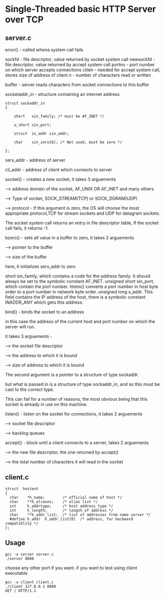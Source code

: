 # Single-Threaded basic HTTP Server over TCP

## server.c

error() - called whena system call fails


sockfd - file descriptor, value returned by socket system call 
newsockfd - file descriptor, value returned by accept system call
portno - port number on which server accepts connections
clilen - needed for accept system call, stores size of address of client
n - number of characters read or written


buffer - server reads characters from socket connections to this buffer


socketaddr_in - structure containing an internet address

    struct sockaddr_in
    {

        short   sin_family; /* must be AF_INET */
  
        u_short sin_port;
  
        struct  in_addr sin_addr;
  
        char    sin_zero[8]; /* Not used, must be zero */
  
    };

serv_addr - address of server

cli_addr - address of client which connects to server



socket() - creates a new socket, it takes 3 arguements

--> address domain of the socket, AF_UNIX OR AF_INET and many others

--> Type of socket, SOCK_STREAM(TCP) or SOCK_DGRAM(UDP)

--> protocol - If this argument is zero, the OS will choose the most appropriate protocol,TCP for stream sockets and UDP for datagram sockets.

The socket system call returns an entry in file descriptor table, If the socket call fails, it returns -1.



bzero() - sets all value in a buffer to zero, it takes 2 arguements  

--> pointer to the buffer

--> size of the buffer

here, it initializes serv_addr to zero



short sin_family, which contains a code for the address family. It should always be set to the symbolic constant AF_INET.
unsigned short sin_port, which contain the port number. htons() converts a port number in host byte order to a port number in network byte order.
unsigned long s_addr. This field contains the IP address of the host, there is a symbolic constant INADDR_ANY which gets this address.



bind() - binds the socket to an address

in this case the address of the current host and port number on which the server will run.

it takes 3 arguements - 

--> the socket file descriptor

--> the address to which it is bound

--> size of address to which it is bound



The second argument is a pointer to a structure of type sockaddr.

but what is passed in is a structure of type sockaddr_in, and so this must be cast to the correct type. 

This can fail for a number of reasons, the most obvious being that this socket is already in use on this machine.



listen() - listen on the socket for connections, it takes 2 arguements

--> socket file descriptor

--> backlog queues



accept() - block until a client connects to a server, takes 2 arguements

--> the new file descriptor, the one returned by accept()

-->  the total number of characters it will read in the socket 





## client.c

    struct  hostent
    {
      char    *h_name;        /* official name of host */
      char    **h_aliases;    /* alias list */
      int     h_addrtype;     /* host address type */
      int     h_length;       /* length of address */
      char    **h_addr_list;  /* list of addresses from name server */
      #define h_addr  h_addr_list[0]  /* address, for backward compatiblity */
    };


## Usage

    gcc -o server server.c
    ./server 8080 

choose any other port if you want.
if you want to test using client executable

    gcc -o client client.c
    ./client 127.0.0.1 8080
    GET / HTTP/1.1

